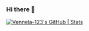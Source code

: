 ### Hi there 👋

[![Vennela-123's GitHub | Stats](https://stats.quine.sh/Vennela-123/github?theme=dark)](https://quine.sh?utm_source=widgets&utm_campaign=Vennela-123)

